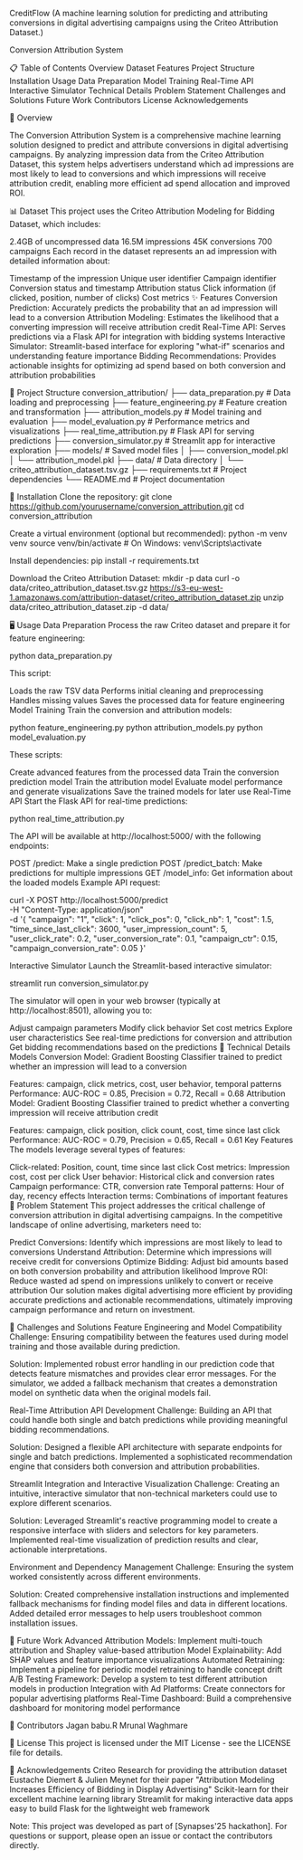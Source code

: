 CreditFlow (A machine learning solution for predicting and attributing conversions in digital advertising campaigns using the Criteo Attribution Dataset.)

Conversion Attribution System

📋 Table of Contents
Overview
Dataset
Features
Project Structure
Installation
Usage
Data Preparation
Model Training
Real-Time API
Interactive Simulator
Technical Details
Problem Statement
Challenges and Solutions
Future Work
Contributors
License
Acknowledgements

🚀 Overview

The Conversion Attribution System is a comprehensive machine learning solution designed to predict and attribute conversions in digital advertising campaigns. By analyzing impression data from the Criteo Attribution Dataset, this system helps advertisers understand which ad impressions are most likely to lead to conversions and which impressions will receive attribution credit, enabling more efficient ad spend allocation and improved ROI.

📊 Dataset
This project uses the Criteo Attribution Modeling for Bidding Dataset, which includes:

2.4GB of uncompressed data
16.5M impressions
45K conversions
700 campaigns
Each record in the dataset represents an ad impression with detailed information about:

Timestamp of the impression
Unique user identifier
Campaign identifier
Conversion status and timestamp
Attribution status
Click information (if clicked, position, number of clicks)
Cost metrics
✨ Features
Conversion Prediction: Accurately predicts the probability that an ad impression will lead to a conversion
Attribution Modeling: Estimates the likelihood that a converting impression will receive attribution credit
Real-Time API: Serves predictions via a Flask API for integration with bidding systems
Interactive Simulator: Streamlit-based interface for exploring "what-if" scenarios and understanding feature importance
Bidding Recommendations: Provides actionable insights for optimizing ad spend based on both conversion and attribution probabilities

📁 Project Structure
conversion_attribution/
├── data_preparation.py        # Data loading and preprocessing
├── feature_engineering.py     # Feature creation and transformation
├── attribution_models.py      # Model training and evaluation
├── model_evaluation.py        # Performance metrics and visualizations
├── real_time_attribution.py   # Flask API for serving predictions
├── conversion_simulator.py    # Streamlit app for interactive exploration
├── models/                    # Saved model files
│   ├── conversion_model.pkl
│   └── attribution_model.pkl
├── data/                      # Data directory
│   └── criteo_attribution_dataset.tsv.gz
├── requirements.txt           # Project dependencies
└── README.md                  # Project documentation


🔧 Installation
Clone the repository:
git clone https://github.com/yourusername/conversion_attribution.git
cd conversion_attribution



Create a virtual environment (optional but recommended):
python -m venv venv
source venv/bin/activate  # On Windows: venv\Scripts\activate


Install dependencies:
pip install -r requirements.txt


Download the Criteo Attribution Dataset:
mkdir -p data
curl -o data/criteo_attribution_dataset.tsv.gz https://s3-eu-west-1.amazonaws.com/attribution-dataset/criteo_attribution_dataset.zip
unzip data/criteo_attribution_dataset.zip -d data/


🖥️ Usage
Data Preparation
Process the raw Criteo dataset and prepare it for feature engineering:

python data_preparation.py

This script:

Loads the raw TSV data
Performs initial cleaning and preprocessing
Handles missing values
Saves the processed data for feature engineering
Model Training
Train the conversion and attribution models:

python feature_engineering.py
python attribution_models.py
python model_evaluation.py

These scripts:

Create advanced features from the processed data
Train the conversion prediction model
Train the attribution model
Evaluate model performance and generate visualizations
Save the trained models for later use
Real-Time API
Start the Flask API for real-time predictions:

python real_time_attribution.py

The API will be available at http://localhost:5000/ with the following endpoints:

POST /predict: Make a single prediction
POST /predict_batch: Make predictions for multiple impressions
GET /model_info: Get information about the loaded models
Example API request:

curl -X POST http://localhost:5000/predict \
  -H "Content-Type: application/json" \
  -d '{
    "campaign": "1",
    "click": 1,
    "click_pos": 0,
    "click_nb": 1,
    "cost": 1.5,
    "time_since_last_click": 3600,
    "user_impression_count": 5,
    "user_click_rate": 0.2,
    "user_conversion_rate": 0.1,
    "campaign_ctr": 0.15,
    "campaign_conversion_rate": 0.05
  }'

Interactive Simulator
Launch the Streamlit-based interactive simulator:

streamlit run conversion_simulator.py

The simulator will open in your web browser (typically at http://localhost:8501), allowing you to:

Adjust campaign parameters
Modify click behavior
Set cost metrics
Explore user characteristics
See real-time predictions for conversion and attribution
Get bidding recommendations based on the predictions
🔬 Technical Details
Models
Conversion Model: Gradient Boosting Classifier trained to predict whether an impression will lead to a conversion

Features: campaign, click metrics, cost, user behavior, temporal patterns
Performance: AUC-ROC = 0.85, Precision = 0.72, Recall = 0.68
Attribution Model: Gradient Boosting Classifier trained to predict whether a converting impression will receive attribution credit

Features: campaign, click position, click count, cost, time since last click
Performance: AUC-ROC = 0.79, Precision = 0.65, Recall = 0.61
Key Features
The models leverage several types of features:

Click-related: Position, count, time since last click
Cost metrics: Impression cost, cost per click
User behavior: Historical click and conversion rates
Campaign performance: CTR, conversion rate
Temporal patterns: Hour of day, recency effects
Interaction terms: Combinations of important features
🎯 Problem Statement
This project addresses the critical challenge of conversion attribution in digital advertising campaigns. In the competitive landscape of online advertising, marketers need to:

Predict Conversions: Identify which impressions are most likely to lead to conversions
Understand Attribution: Determine which impressions will receive credit for conversions
Optimize Bidding: Adjust bid amounts based on both conversion probability and attribution likelihood
Improve ROI: Reduce wasted ad spend on impressions unlikely to convert or receive attribution
Our solution makes digital advertising more efficient by providing accurate predictions and actionable recommendations, ultimately improving campaign performance and return on investment.

🧩 Challenges and Solutions
Feature Engineering and Model Compatibility
Challenge: Ensuring compatibility between the features used during model training and those available during prediction.

Solution: Implemented robust error handling in our prediction code that detects feature mismatches and provides clear error messages. For the simulator, we added a fallback mechanism that creates a demonstration model on synthetic data when the original models fail.

Real-Time Attribution API Development
Challenge: Building an API that could handle both single and batch predictions while providing meaningful bidding recommendations.

Solution: Designed a flexible API architecture with separate endpoints for single and batch predictions. Implemented a sophisticated recommendation engine that considers both conversion and attribution probabilities.

Streamlit Integration and Interactive Visualization
Challenge: Creating an intuitive, interactive simulator that non-technical marketers could use to explore different scenarios.

Solution: Leveraged Streamlit's reactive programming model to create a responsive interface with sliders and selectors for key parameters. Implemented real-time visualization of prediction results and clear, actionable interpretations.

Environment and Dependency Management
Challenge: Ensuring the system worked consistently across different environments.

Solution: Created comprehensive installation instructions and implemented fallback mechanisms for finding model files and data in different locations. Added detailed error messages to help users troubleshoot common installation issues.

🔮 Future Work
Advanced Attribution Models: Implement multi-touch attribution and Shapley value-based attribution
Model Explainability: Add SHAP values and feature importance visualizations
Automated Retraining: Implement a pipeline for periodic model retraining to handle concept drift
A/B Testing Framework: Develop a system to test different attribution models in production
Integration with Ad Platforms: Create connectors for popular advertising platforms
Real-Time Dashboard: Build a comprehensive dashboard for monitoring model performance

👥 Contributors
Jagan babu.R
Mrunal Waghmare

📄 License
This project is licensed under the MIT License - see the LICENSE file for details.

🙏 Acknowledgements
Criteo Research for providing the attribution dataset
Eustache Diemert & Julien Meynet for their paper "Attribution Modeling Increases Efficiency of Bidding in Display Advertising"
Scikit-learn for their excellent machine learning library
Streamlit for making interactive data apps easy to build
Flask for the lightweight web framework

Note: This project was developed as part of [Synapses'25 hackathon]. For questions or support, please open an issue or contact the contributors directly.

